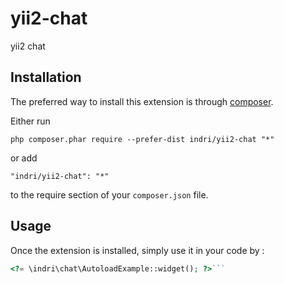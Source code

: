 yii2-chat
=========
yii2 chat 

Installation
------------

The preferred way to install this extension is through [composer](http://getcomposer.org/download/).

Either run

```
php composer.phar require --prefer-dist indri/yii2-chat "*"
```

or add

```
"indri/yii2-chat": "*"
```

to the require section of your `composer.json` file.


Usage
-----

Once the extension is installed, simply use it in your code by  :

```php
<?= \indri\chat\AutoloadExample::widget(); ?>```